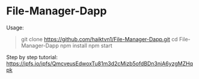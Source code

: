 # File-Manager-Dapp
Usage:
  >git clone https://github.com/haiktvn1/File-Manager-Dapp.git
  >cd File-Manager-Dapp
  >npm install
  >npm start

Step by step tutorial:
https://ipfs.io/ipfs/QmcveusEdwoxTu81m3d2cMizb5ofdBDn3njA6yzgMZHqpk
